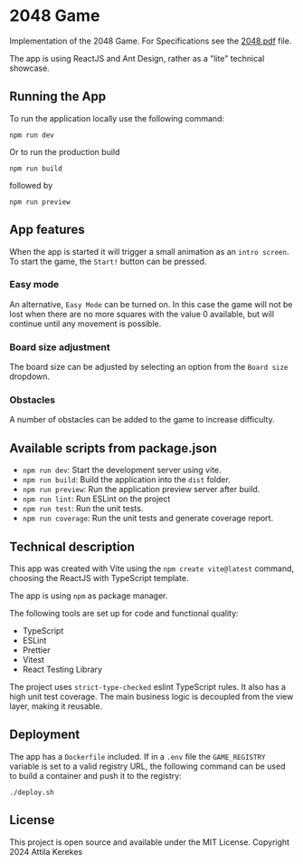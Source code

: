 # 2048 Game

Implementation of the 2048 Game. For Specifications see the [2048.pdf](2048.pdf) file.

The app is using ReactJS and Ant Design, rather as a "lite" technical showcase.

## Running the App

To run the application locally use the following command:

`npm run dev`

Or to run the production build

`npm run build`

followed by

`npm run preview`

## App features

When the app is started it will trigger a small animation as an `intro screen`.
To start the game, the `Start!` button can be pressed.

### Easy mode

An alternative, `Easy Mode` can be turned on. In this case the game will not be lost when there are no more
squares with the value 0 available, but will continue until any movement is possible.

### Board size adjustment

The board size can be adjusted by selecting an option from the `Board size` dropdown.

### Obstacles

A number of obstacles can be added to the game to increase difficulty.

## Available scripts from package.json

- `npm run dev`: Start the development server using vite.
- `npm run build`: Build the application into the `dist` folder.
- `npm run preview`: Run the application preview server after build.
- `npm run lint`: Run ESLint on the project
- `npm run test`: Run the unit tests.
- `npm run coverage`: Run the unit tests and generate coverage report.

## Technical description

This app was created with Vite using the `npm create vite@latest` command, choosing the ReactJS with TypeScript template.

The app is using `npm` as package manager.

The following tools are set up for code and functional quality:

 - TypeScript
 - ESLint
 - Prettier
 - Vitest
 - React Testing Library

The project uses `strict-type-checked` eslint TypeScript rules. It also has a high unit test coverage. The main business logic is decoupled from the view layer, making it reusable.

## Deployment

The app has a `Dockerfile` included. If in a `.env` file the `GAME_REGISTRY` variable is set to a valid registry URL, the following command can be used to build a container and push it to the registry:

`./deploy.sh`

## License

This project is open source and available under the MIT License.
Copyright 2024 Attila Kerekes